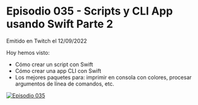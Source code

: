 # Episodio 035 - Scripts y CLI App usando Swift Parte 2

Emitido en Twitch el 12/09/2022 

Hoy hemos visto:
- Cómo crear un script con Swift
- Cómo crear una app CLI con Swift
- Los mejores paquetes para: imprimir en consola con colores, procesar argumentos de línea de comandos, etc.

[![Episodio 035](http://img.youtube.com/vi/Ox2ltzrp0r0/0.jpg)](https://youtu.be/Ox2ltzrp0r0 )
